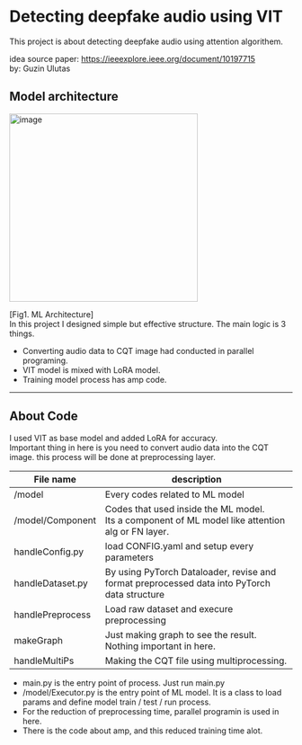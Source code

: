 # Detecting deepfake audio using VIT


This project is about detecting deepfake audio using attention algorithem.


idea source 
paper: https://ieeexplore.ieee.org/document/10197715</br>
by: Guzin Ulutas


## Model architecture

<img width="335" alt="image" src="https://github.com/user-attachments/assets/aa6ebf36-4cac-4281-9cc4-35a60446a044" />


[Fig1. ML Architecture]</br>
In this project I designed simple but effective structure. The main logic is 3 things.
- Converting audio data to CQT image had conducted in parallel programing.
- VIT model is mixed with LoRA model.
- Training model process has amp code.


------------------------------
## About Code


I used VIT as base model and added LoRA for accuracy.</br>
Important thing in here is you need to convert audio data into the CQT image. this process will be done at preprocessing layer.

|File name|description|
|------|---|
| /model | Every codes related to ML model |
| /model/Component | Codes that used inside the ML model.</br>Its a component of ML model like attention alg or FN layer. |
| handleConfig.py | load CONFIG.yaml and setup every parameters |
| handleDataset.py | By using PyTorch Dataloader, revise and format preprocessed data into PyTorch data structure |
| handlePreprocess | Load raw dataset and execure preprocessing |
| makeGraph | Just making graph to see the result. Nothing important in here. |
| handleMultiPs | Making the CQT file using multiprocessing. |

- main.py is the entry point of process. Just run main.py
- /model/Executor.py is the entry point of ML model. It is  a class to load params and define model train / test / run process.
- For the reduction of preprocessing time, parallel programin is used in here.
- There is the code about amp, and this reduced training time alot.
